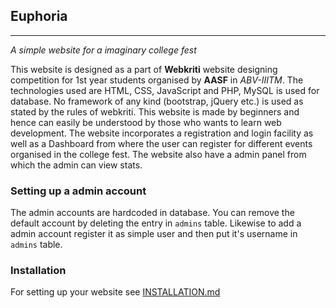 ## Euphoria
----------
 *A simple website for a imaginary college fest*

This website is designed as a part of **Webkriti** website designing competition for 1st year students organised by **AASF** in *ABV-IIITM*.
The technologies used are HTML, CSS, JavaScript and PHP, MySQL is used for database. No framework of any kind (bootstrap, jQuery etc.) is used as stated by the rules of webkriti.
This website is made by beginners and hence can easily be understood by those who wants to learn web development. The website incorporates a registration and login facility as well as a Dashboard from where the user can register for different events organised in the college fest. The website also have a admin panel from which the admin can view stats.

### Setting up a admin account
The admin accounts are hardcoded in database. You can remove the default account by deleting the entry in `admins` table. Likewise to add a admin account register it as simple user and then put it's username in `admins` table.

### Installation
For setting up your website see [INSTALLATION.md](https://www.github.com/prmsrswt/euphoria/blob/master/INSTALLATION.md)
